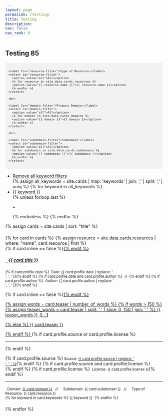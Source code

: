 ```yaml
---
layout: page
permalink: /testing/
title: Testing
description:
nav: false
nav_rank: 8
---
```


## Testing 85

<div style="background-color: #f2f2f2; padding: 10px;">
  <div id="filter-options" style="font-size: 0.8em;">
    
    <label for="resource-filter">Type of Resource:</label>
    <select id="resource-filter">
      <option value="all">All</option>
      {% for resource in site.data.cards.resources %}
      <option value="{{ resource.name }}">{{ resource.name }}</option>
      {% endfor %}
    </select>

    <br>

    <label for="domain-filter">Primary Domain:</label>
    <select id="domain-filter">
      <option value="all">All</option>
      {% for domain in site.data.cards.domains %}
      <option value="{{ domain }}">{{ domain }}</option>
      {% endfor %}
    </select>

    <br>

    <label for="subdomain-filter">Subdomain:</label>
    <select id="subdomain-filter">
      <option value="all">All</option>
      {% for subdomain in site.data.cards.subdomains %}
      <option value="{{ subdomain }}">{{ subdomain }}</option>
      {% endfor %}
    </select>

  </div>
</div>

<div class="tag-category-list">
  <ul class="p-0 m-0">
    <li>
      <i class="fa fa-minus-square" aria-hidden="true"></i> <a href="#" class="keyword-filter" data-keyword="all">Remove all keyword filters</a>
    </li>
    {% assign all_keywords = site.cards | map: 'keywords' | join: ',' | split: ',' | uniq %}
    {% for keyword in all_keywords %}
      <li>
        <i class="fa-solid fa-hashtag fa-sm"></i> <a href="#" class="keyword-filter" data-keyword="{{ keyword }}">{{ keyword }}</a>
      </li>
      {% unless forloop.last %}
        <p>&bull;</p>
      {% endunless %}
    {% endfor %}
  </ul>
</div>

{% assign cards = site.cards | sort: "title" %}

<div id="card-list" style="margin-top: 20px;">
  {% for card in cards %}
    {% assign resource = site.data.cards.resources | where: "name", card.resource | first %}
    <div class="card {% if card.inline == false %}hoverable{% endif %}" style="margin-bottom: 20px;" data-domain="{{ card.domain }}" data-subdomain="{{ card.subdomain }}">
      <div class="row no-gutters">
        <div class="team">
          <div class="card-body">
            {% if card.inline == false %}<a href="{{ card.url | relative_url }}">{% endif %}
              <h5 class="card-title"><i class="{{ resource.icon | default: 'fas fa-file' }}"></i>&nbsp;&nbsp; {{ card.title }}</h5></a>
            <p class="card-text"><small class="test-muted">{% if card.profile.date %}<i class="fa-solid fa-calendar"></i>&nbsp; Date: {{ card.profile.date | replace: '<br />', ', ' }}{% endif %}
              {% if card.profile.date and card.profile.author %}&nbsp;&nbsp;//&nbsp;&nbsp;{% endif %}
              {% if card.profile.author %}<i class="fa-solid fa-user"></i>&nbsp; Author: {{ card.profile.author | replace: '<br />', ', ' }}{% endif %}</small></p>
            {% if card.inline == false %}<a href="{{ card.url | relative_url }}">{% endif %}
              <p class="card-text">
                {% assign words = card.teaser | number_of_words %}
                {% if words > 150 %}
                  {% assign teaser_words = card.teaser | split: ' ' | slice: 0, 150 | join: ' ' %}
                  {{ teaser_words }} &nbsp;<b><u>[...]</u></b></p>
                {% else %}
                  {{ card.teaser }}</p>
                {% endif %}
            </a>
            {% if card.profile.source or card.profile.license %}
              <hr class="solid">
            {% endif %}
            <p class="card-text">
              {% if card.profile.source %}<small class="test-muted"><i class="fas fa-link"></i> Source: <a href="{{ card.profile.source }}">{{ card.profile.source | replace: '<br />', ', ' }}</a></small>{% endif %}
              {% if card.profile.source and card.profile.license %}<br>{% endif %}
              {% if card.profile.license %}<small class="test-muted"><i class="fa-solid fa-quote-left"></i>&nbsp; License: {{ card.profile.license }}</small>{% endif %}
            </p>
              <hr class="solid">
            <p class="card-text">
              <small class="test-muted domain"><i class="fa-solid fa-square"></i>&nbsp; Domain: <a href="{{ site.url }}{{ site.baseurl }}{{ card.domain | downcase | replace: ' ', '-' }}">{{ card.domain }}</a> &nbsp;&nbsp;//&nbsp;&nbsp;</small>
              <small class="test-muted subdomain"><i class="fa-solid fa-sitemap"></i>&nbsp; Subdomain: {{ card.subdomain }} &nbsp;&nbsp;//&nbsp;&nbsp;</small>
              <small class="test-muted resource"><i class="{{ resource.icon | default: 'fas fa-file' }}"></i>&nbsp; Type of Resource: {{ card.resource }}</small><br>
              <small class="test-muted keyword">{% for keyword in card.keywords %}<i class="fa-solid fa-hashtag fa-sm"></i>&nbsp;{{ keyword }}&nbsp;&nbsp;{% endfor %}</small>
            </p>
          </div>
        </div>
      </div>
    </div>
  {% endfor %}
</div>

<script>
document.addEventListener('DOMContentLoaded', function() {
  const domainFilter = document.getElementById('domain-filter');
  const subdomainFilter = document.getElementById('subdomain-filter');
  const resourceFilter = document.getElementById('resource-filter');
  const keywordLinks = document.querySelectorAll('.keyword-filter');
  const cards = document.querySelectorAll('.card');

  // Define a mapping of subdomains to corresponding domains
  const subdomainToDomain = {
    'All': 'All',
    'Defining Data': 'Understanding Data',
    'Critiquing Data': 'Understanding Data',
    'Acting Ethically with Data': 'Understanding Data',
    'Linking Data and Justice': 'Understanding Data',
    'Collecting Data': 'Processing Data',
    'Organizing and Cleaning Data': 'Processing Data',
    'Analyzing and Drawing Insights from Data': 'Processing Data',
    'Storing and Preserving Data': 'Processing Data',
    'Appealing with Data': 'Persuading with Data',
    'Visualizing Data': 'Persuading with Data',
    'Mapping Data': 'Persuading with Data',
    'Telling Multi-Modal Stories with Data': 'Persuading with Data'
  };

  function filterCards() {
    const selectedDomain = domainFilter.value;
    const selectedSubdomain = subdomainFilter.value;
    const selectedResource = resourceFilter.value;

    cards.forEach(card => {
      const domain = card.getAttribute('data-domain'); // Get domain from data attribute
      const subdomain = card.getAttribute('data-subdomain'); // Get subdomain from data attribute
      const resource = card.querySelector('.resource').textContent.trim().replace('Type of Resource: ', ''); 

      const domainMatch = selectedDomain === 'all' || domain === selectedDomain;
      const subdomainMatch = selectedSubdomain === 'all' || subdomain === selectedSubdomain;
      const resourceMatch = selectedResource === 'all' || resource === selectedResource;

      if (domainMatch && subdomainMatch && resourceMatch) {
        card.style.display = 'block';
      } else {
        card.style.display = 'none';
      }
    });
  }

  domainFilter.addEventListener('change', filterCards);
  subdomainFilter.addEventListener('change', function() {
  // Update the domain filter based on the selected subdomain
  const selectedSubdomain = subdomainFilter.value;
  const correspondingDomain = subdomainToDomain[selectedSubdomain];
  if (correspondingDomain) {
    domainFilter.value = correspondingDomain;
  } else if (selectedSubdomain === 'all') {
    domainFilter.value = 'all'; // Set domain filter to 'all' if 'all' is selected for subdomain
  }
  filterCards();
});
  
  resourceFilter.addEventListener('change', filterCards);

  keywordLinks.forEach(link => {
    link.addEventListener('click', function(event) {
      event.preventDefault();
      const selectedKeyword = this.getAttribute('data-keyword');
      filterCardsByKeyword(selectedKeyword);
      keywordLinks.forEach(link => link.classList.remove('selected-keyword'));
      this.classList.add('selected-keyword');
    });
  });

  function filterCardsByKeyword(keyword) {
    cards.forEach(card => {
      const cardKeywords = card.querySelector('.keyword').innerText;
      if (cardKeywords.includes(keyword)) {
        card.style.display = 'block';
      } else {
        card.style.display = 'none';
      }
    });
  }

  // Initial filtering when the page loads
  filterCards();
});
</script>
